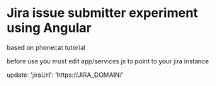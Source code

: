 # Jira issue submitter experiment using Angular

based on phonecat tutorial

before use you must edit app/services.js to point to your jira instance

update: 
'jiraUrl': 'https://JIRA_DOMAIN/'